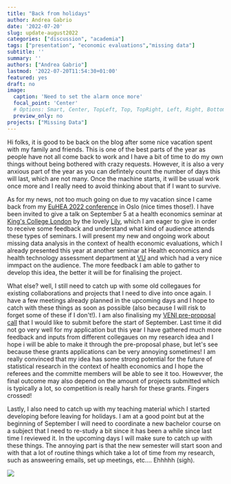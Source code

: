 ```yaml
---
title: "Back from holidays"
author: Andrea Gabrio
date: '2022-07-20'
slug: update-august2022
categories: ["discussion", "academia"]
tags: ["presentation", "economic evaluations","missing data"]
subtitle: ''
summary: ''
authors: ["Andrea Gabrio"]
lastmod: '2022-07-20T11:54:30+01:00'
featured: yes
draft: no
image:
  caption: 'Need to set the alarm once more'
  focal_point: 'Center'
  # Options: Smart, Center, TopLeft, Top, TopRight, Left, Right, BottomLeft, Bottom, BottomRight
  preview_only: no
projects: ["Missing Data"]
---
```


Hi folks, it is good to be back on the blog after some nice vacation spent with my family and friends. This is one of the best parts of the year as 
people have not all come back to work and I have a bit of time to do my own things without being bothered with crazy requests. However, it is also a very anxious part of the year
as you can defintely count the number of days this will last, which are not many. Once the machine starts, it will be usual work once more and I really need to avoid thinking about that
if I want to survive.

As for my news, not too much going on due to my vacation since I came back from my [EuHEA 2022 conference](https://www.euhea.eu/welcome_conference_2022.html) in Oslo (nice times those!). 
I have been invited to give a talk on September 5 at a health economics seminar at [King's College London](https://www.kcl.ac.uk/) by the lovely [Lily](https://kclpure.kcl.ac.uk/portal/huajie.jin.html), which I am eager to give in order to
receive some feedback and understand what kind of audience attends these types of seminars. I will present my new and ongoing work about missing data analysis in the context of health economic evaluations, which I already presented this year 
at another seminar at Health economics and health technology assessment department at [VU](https://research.vu.nl/en/organisations/health-economics-and-health-technology-assessment-2) and which had a very nice immpact on the audience. 
The  more feedback I am able to gather to develop this idea, the better it will be for finalising the project. 

What else? well, I still need to catch up with some old collegaues for existing collaborations and projects that I need to dive into once again. I have a few meetings already planned in the upcoming days
and I hope to catch with these things as soon as possible (also because I will risk to forget some of these if I don't!). I am also finalising my [VENI pre-proposal call](https://www.nwo.nl/en/calls/nwo-talent-programme) that I would like to submit 
before the start of September. Last time it did not go very well for my application but this year I have gathered much more feedback and inputs from different collegaues on my research idea and I hope i will be able to make it through the pre-proposal phase, but let's see because these
grants applications can be very annoying sometimes! I am really convinced that my idea has some strong potential for the future of statistical research in the context of health economics and I hope the referees and the committe members will be able to see it too. Howevver, the final outcome may also depend on the 
amount of projects submitted which is typically a lot, so competition is really harsh for these grants. Fingers crossed!

Lastly, I also need to catch up with my teaching material which I started developing before leaving for holidays. I am at a good point but at the beginning of September I will need to coordinate a new bachelor course on a subject that I need to re-study a bit
since it has been a while since last time I reviewed it. In the upcoming days I will make sure to catch up with these things. The annoying part is that the new semester will start soon and with that a lot of routine things which take a lot of time from my research, such 
as answeering emails, set up meetings, etc.... Ehhhhh (sigh). 

![](https://i.gifer.com/66f2.gif)
